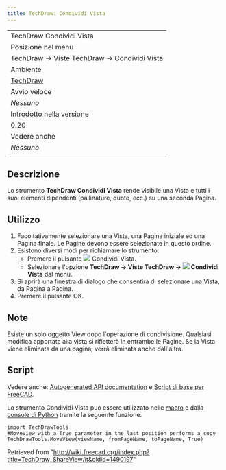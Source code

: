 ```yaml
---
title: TechDrawː Condividi Vista
---
```

|  |
| --- |
| TechDraw Condividi Vista |
| Posizione nel menu |
| TechDraw → Viste TechDraw → Condividi Vista |
| Ambiente |
| [TechDraw](/TechDraw_Workbench/it "TechDraw Workbench/it") |
| Avvio veloce |
| *Nessuno* |
| Introdotto nella versione |
| 0.20 |
| Vedere anche |
| *Nessuno* |
|  |

## Descrizione

Lo strumento **TechDraw Condividi Vista** rende visibile una Vista e tutti i suoi elementi dipendenti (pallinature, quote, ecc.) su una seconda Pagina.

## Utilizzo

1. Facoltativamente selezionare una Vista, una Pagina iniziale ed una Pagina finale. Le Pagine devono essere selezionate in questo ordine.
2. Esistono diversi modi per richiamare lo strumento:
   * Premere il pulsante ![](/images/TechDraw_ShareView.svg) Condividi Vista.
   * Selezionare l'opzione **TechDraw → Viste TechDraw → ![](/images/TechDraw_ShareView.svg) Condividi Vista** dal menu.
3. Si aprirà una finestra di dialogo che consentirà di selezionare una Vista, da Pagina a Pagina.
4. Premere il pulsante OK.

## Note

Esiste un solo oggetto View dopo l'operazione di condivisione. Qualsiasi modifica apportata alla vista si rifletterà in entrambe le Pagine. Se la Vista viene eliminata da una pagina, verrà eliminata anche dall'altra.

## Script

Vedere anche: [Autogenerated API documentation](https://freecad.github.io/SourceDoc/) e [Script di base per FreeCAD](/FreeCAD_Scripting_Basics/it "FreeCAD Scripting Basics/it").

Lo strumento Condividi Vista può essere utilizzato nelle [macro](/Macros/it "Macros/it") e dalla [console di Python](/FreeCAD_Scripting_Basics/it "FreeCAD Scripting Basics/it") tramite la seguente funzione:

```
import TechDrawTools
#MoveView with a True parameter in the last position performs a copy
TechDrawTools.MoveView(viewName, fromPageName, toPageName, True)

```

Retrieved from "<http://wiki.freecad.org/index.php?title=TechDraw_ShareView/it&oldid=1490197>"